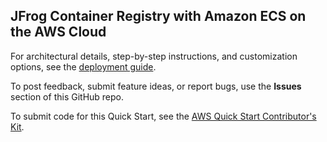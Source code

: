 ## JFrog Container Registry with Amazon ECS on the AWS Cloud

For architectural details, step-by-step instructions, and customization options, see the [deployment guide](https://fwd.aws/am7RW).

To post feedback, submit feature ideas, or report bugs, use the **Issues** section of this GitHub repo. 

To submit code for this Quick Start, see the [AWS Quick Start Contributor's Kit](https://aws-quickstart.github.io/).